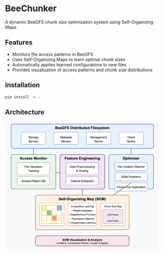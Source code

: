 # BeeChunker

A dynamic BeeGFS chunk size optimization system using Self-Organizing Maps.

## Features

- Monitors file access patterns in BeeGFS
- Uses Self-Organizing Maps to learn optimal chunk sizes
- Automatically applies learned configurations to new files
- Provides visualization of access patterns and chunk size distributions

## Installation

```bash
pip install -e .
```

## Architecture
![Alt text](architecture.png)